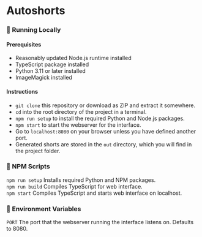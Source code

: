 # Autoshorts

### 🚀 Running Locally
#### Prerequisites
- Reasonably updated Node.js runtime installed
- TypeScript package installed
- Python 3.11 or later installed
- ImageMagick installed

#### Instructions
- `git clone` this repository or download as ZIP and extract it somewhere.
- `cd` into the root directory of the project in a terminal.
- `npm run setup` to install the required Python and Node.js packages.
- `npm start` to start the webserver for the interface.
- Go to `localhost:8080` on your browser unless you have defined another port.
- Generated shorts are stored in the `out` directory, which you will find in the project folder.

### 📜 NPM Scripts
`npm run setup` Installs required Python and NPM packages.
<br>
`npm run build` Compiles TypeScript for web interface.
<br>
`npm start` Compiles TypeScript and starts web interface on localhost.

### 🔑 Environment Variables
`PORT` The port that the webserver running the interface listens on. Defaults to 8080.
